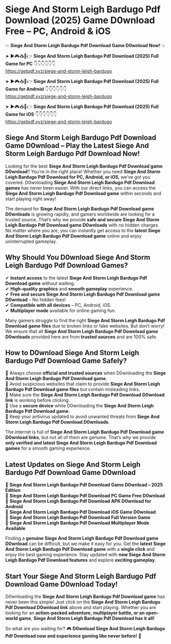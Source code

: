 # Siege And Storm Leigh Bardugo Pdf Download (2025) Game D0wnload Free – PC, Android & iOS

💥 **Siege And Storm Leigh Bardugo Pdf Download Game D0wnload Now!** 💥  

➤ ►🎮📥📱👉 **Siege And Storm Leigh Bardugo Pdf Download (2025) Full Game for PC** 👇👇👇👇👇👇  
https://getpdf.xyz/siege-and-storm-leigh-bardugo  

➤ ►🎮📥📱👉 **Siege And Storm Leigh Bardugo Pdf Download (2025) Full Game for Android** 👇👇👇👇👇👇  
https://getpdf.xyz/siege-and-storm-leigh-bardugo  

➤ ►🎮📥📱👉 **Siege And Storm Leigh Bardugo Pdf Download (2025) Full Game for iOS** 👇👇👇👇👇👇  
https://getpdf.xyz/siege-and-storm-leigh-bardugo  

## Siege And Storm Leigh Bardugo Pdf Download Game D0wnload – Play the Latest Siege And Storm Leigh Bardugo Pdf Download Now!

Looking for the best **Siege And Storm Leigh Bardugo Pdf Download game D0wnload**? You’re in the right place! Whether you need **Siege And Storm Leigh Bardugo Pdf Download for PC, Android, or iOS**, we’ve got you covered. D0wnloading **Siege And Storm Leigh Bardugo Pdf Download games** has never been easier. With our direct links, you can access the **Siege And Storm Leigh Bardugo Pdf Download game** within seconds and start playing right away!  

The demand for **Siege And Storm Leigh Bardugo Pdf Download game D0wnloads** is growing rapidly, and gamers worldwide are looking for a trusted source. That’s why we provide **safe and secure Siege And Storm Leigh Bardugo Pdf Download game D0wnloads** with no hidden charges. No matter where you are, you can instantly get access to the **latest Siege And Storm Leigh Bardugo Pdf Download game** online and enjoy uninterrupted gameplay.  

## **Why Should You D0wnload Siege And Storm Leigh Bardugo Pdf Download Games?**  

✔ **Instant access** to the latest **Siege And Storm Leigh Bardugo Pdf Download game** without waiting.  
✔ **High-quality graphics** and **smooth gameplay** experience.  
✔ **Free and secure Siege And Storm Leigh Bardugo Pdf Download game D0wnload** – No hidden fees!  
✔ **Compatible with all devices** – PC, Android, iOS.  
✔ **Multiplayer mode** available for online gaming fun.  

Many gamers struggle to find the right **Siege And Storm Leigh Bardugo Pdf Download game files** due to broken links or fake websites. But don’t worry! We ensure that all **Siege And Storm Leigh Bardugo Pdf Download game D0wnloads** provided here are from **trusted sources** and are 100% safe.  

## **How to D0wnload Siege And Storm Leigh Bardugo Pdf Download Game Safely?**  

📌 Always choose **official and trusted sources** when D0wnloading the **Siege And Storm Leigh Bardugo Pdf Download game**.  
📌 Avoid suspicious websites that claim to provide **Siege And Storm Leigh Bardugo Pdf Download game files** but contain misleading links.  
📌 Make sure the **Siege And Storm Leigh Bardugo Pdf Download D0wnload link** is working before clicking.  
📌 Use a **secure device** while D0wnloading the **Siege And Storm Leigh Bardugo Pdf Download game**.  
📌 Keep your antivirus updated to avoid unwanted threats from **Siege And Storm Leigh Bardugo Pdf Download D0wnloads**.  

The internet is full of **Siege And Storm Leigh Bardugo Pdf Download game D0wnload links**, but not all of them are genuine. That’s why we provide **only verified and latest Siege And Storm Leigh Bardugo Pdf Download games** for a smooth gaming experience.  

## **Latest Updates on Siege And Storm Leigh Bardugo Pdf Download Game D0wnload**  

🔹 **Siege And Storm Leigh Bardugo Pdf Download Game D0wnload – 2025 Edition**  
🔹 **Siege And Storm Leigh Bardugo Pdf Download PC Game Free D0wnload**  
🔹 **Siege And Storm Leigh Bardugo Pdf Download APK D0wnload for Android**  
🔹 **Siege And Storm Leigh Bardugo Pdf Download iOS Game D0wnload**  
🔹 **Siege And Storm Leigh Bardugo Pdf Download Full Version Game**  
🔹 **Siege And Storm Leigh Bardugo Pdf Download Multiplayer Mode Available**  

Finding a **genuine Siege And Storm Leigh Bardugo Pdf Download game D0wnload** can be difficult, but we make it easy for you. Get the **latest Siege And Storm Leigh Bardugo Pdf Download game** with a **single click** and enjoy the best gaming experience. Stay updated with **new Siege And Storm Leigh Bardugo Pdf Download features** and explore **exciting gameplay**.  

## **Start Your Siege And Storm Leigh Bardugo Pdf Download Game D0wnload Today!**  

D0wnloading the **Siege And Storm Leigh Bardugo Pdf Download game** has never been this simple! Just click on the **Siege And Storm Leigh Bardugo Pdf Download D0wnload link** above and start playing. Whether you are looking for an **action-packed adventure, multiplayer battle, or an open-world game**, **Siege And Storm Leigh Bardugo Pdf Download has it all!**  

So what are you waiting for? 🎮 **D0wnload Siege And Storm Leigh Bardugo Pdf Download now and experience gaming like never before!** 🚀  